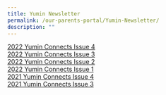 ```yaml
---
title: Yumin Newsletter
permalink: /our-parents-portal/Yumin-Newsletter/
description: ""
---
```

[2022 Yumin Connects Issue 4](/files/Yumin%202022%20Newsletter%20Term%204%20-%20Compressed.pdf)<br>
[2022 Yumin Connects Issue 3](/files/Yumin%202022%20Newsletter%20Term%203%20-%20Draft%206-compressed.pdf)<br>
[2022 Yumin Connects Issue 2](/files/Yumin%202022%20Newsletter%20Term%202%20Version%207.pdf)<br>
[2022 Yumin Connects Issue 1](/files/Yumin%202022%20Newsletter%20Term%201%20(Final)%20(220420)%20PG.pdf)<br>
[2021 Yumin Connects Issue 4](/files/2021%20Yumin%20Connects%20Issue%204%20211206%20Cleared.pdf)<br>
[2021 Yumin Connects Issue 3](/files/Yumin%20Connects%20Issue%203%20Updated%2028%20Sep%202021.pdf)